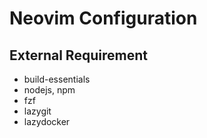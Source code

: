 # Neovim Configuration
## External Requirement
- build-essentials
- nodejs, npm
- fzf
- lazygit
- lazydocker

